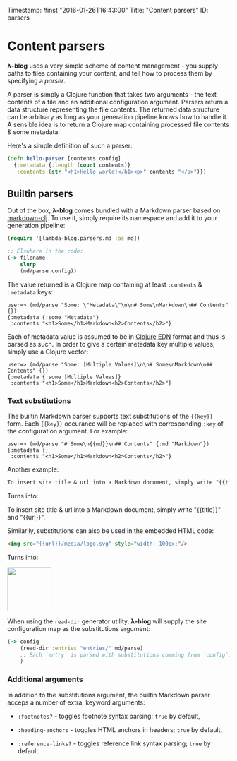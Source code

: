 Timestamp: #inst "2016-01-26T16:43:00"
Title: "Content parsers"
ID: parsers

# Content parsers

**λ-blog** uses a very simple scheme of content management - you supply paths to files containing your content, and tell how to process them by specifying a *parser*.

A parser is simply a Clojure function that takes two arguments - the text contents of a file and an additional configuration argument. Parsers return a data structure representing the file contents. The returned data structure can be arbitrary as long as your generation pipeline knows how to handle it. A sensible idea is to return a Clojure map containing processed file contents & some metadata.

Here's a simple definition of such a parser:

```clojure
(defn hello-parser [contents config]
  {:metadata {:length (count contents)}
   :contents (str "<h1>Hello world!</h1><p>" contents "</p>")})
```

## Builtin parsers

Out of the box, **λ-blog** comes bundled with a Markdown parser based on [markdown-clj](https://github.com/yogthos/markdown-clj). To use it, simply require its namespace and add it to your generation pipeline:

```clojure
(require '[lambda-blog.parsers.md :as md])

;; Elswhere in the code:
(-> filename
    slurp
    (md/parse config))
```

The value returned is a Clojure map containing at least `:contents` & `:metadata` keys:

```clojure-repl
user=> (md/parse "Some: \"Metadata\"\n\n# Some\nMarkdown\n## Contents" {})
{:metadata {:some "Metadata"}
 :contents "<h1>Some</h1>Markdown<h2>Contents</h2>"}
```

Each of metadata value is assumed to be in [Clojure EDN](https://github.com/edn-format/edn) format and thus is parsed as such. In order to give a certain metadata key multiple values, simply use a Clojure vector:

```clojure-repl
user=> (md/parse "Some: [Multiple Values]\n\n# Some\nMarkdown\n## Contents" {})
{:metadata {:some [Multiple Values]}
 :contents "<h1>Some</h1>Markdown<h2>Contents</h2>"}
```

### Text substitutions

The builtin Markdown parser supports text substitutions of the `{{key}}` form. Each `{{key}}` occurance will be replaced with corresponding `:key` of the configuration argument. For example:

```clojure-repl
user=> (md/parse "# Some\n{{md}}\n## Contents" {:md "Markdown"})
{:metadata {}
 :contents "<h1>Some</h1>Markdown<h2>Contents</h2>"}
```

Another example:

```markdown
To insert site title & url into a Markdown document, simply write "{{title}}" and "{{url}}".
```

Turns into:

To insert site title & url into a Markdown document, simply write "{{title}}" and "{{url}}".

Similarily, substitutions can also be used in the embedded HTML code:

```markdown
<img src="{{url}}/media/logo.svg" style="width: 100px;"/>
```

Turns into:

<img src="{{url}}/media/logo.svg" style="width: 100px;"/>

When using the `read-dir` generator utility, **λ-blog** will supply the site configuration map as the substitutions argument:

```clojure
(-> config
    (read-dir :entries "entries/" md/parse)
    ;; Each `entry` is parsed with substitutions comming from `config`.
    )
```

### Additional arguments

In addition to the substitutions argument, the builtin Markdown parser acceps a number of extra, keyword arguments:

* `:footnotes?` - toggles footnote syntax parsing; `true` by default,

* `:heading-anchors` - toggles HTML anchors in headers; `true` by default,

* `:reference-links?` - toggles reference link syntax parsing; `true` by default.
